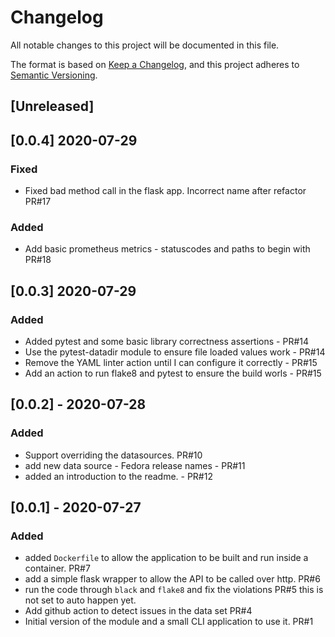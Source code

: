 # Changelog
All notable changes to this project will be documented in this file.

The format is based on [Keep a Changelog](https://keepachangelog.com/en/1.0.0/),
and this project adheres to [Semantic Versioning](https://semver.org/spec/v2.0.0.html).

## [Unreleased]

## [0.0.4] 2020-07-29
### Fixed
 - Fixed bad method call in the flask app. Incorrect name after refactor PR#17

### Added
 - Add basic prometheus metrics - statuscodes and paths to begin with  PR#18

## [0.0.3] 2020-07-29
### Added
- Added pytest and some basic library correctness assertions - PR#14
- Use the pytest-datadir module to ensure file loaded values work - PR#14
- Remove the YAML linter action until I can configure it correctly - PR#15
- Add an action to run flake8 and pytest to ensure the build worls - PR#15

## [0.0.2] - 2020-07-28
### Added
- Support overriding the datasources. PR#10
- add new data source - Fedora release names - PR#11
- added an introduction to the readme. - PR#12


## [0.0.1] - 2020-07-27
### Added
- added `Dockerfile` to allow the application to be built
  and run inside a container. PR#7
- add a simple flask wrapper to allow the API to be called over http. PR#6
- run the code through `black` and `flake8` and fix the violations PR#5
  this is not set to auto happen yet.
- Add github action to detect issues in the data set PR#4
- Initial version of the module and a small CLI application to use it. PR#1
